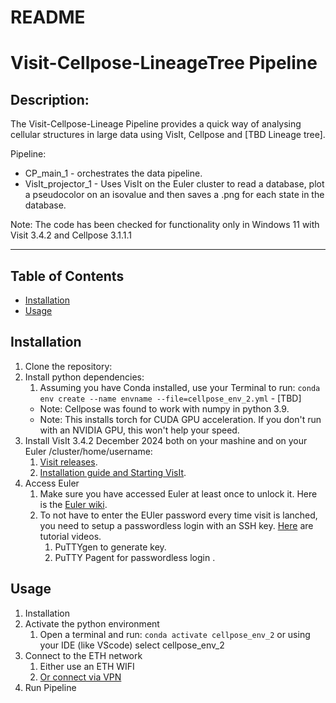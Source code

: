 
# README
# Visit-Cellpose-LineageTree Pipeline

## Description: 
The Visit-Cellpose-Lineage Pipeline provides a quick way of analysing cellular structures in large data using VisIt, Cellpose and [TBD Lineage tree].

Pipeline:
- CP_main_1 - orchestrates the data pipeline.
- VisIt_projector_1 - Uses VisIt on the Euler cluster to read a database, plot a pseudocolor on an isovalue and then saves a .png for each state in the database.


Note: The code has been checked for functionality only in Windows 11 with Visit 3.4.2 and Cellpose 3.1.1.1

----

## Table of Contents
- [Installation](#installation)
- [Usage](#Usage)


## Installation
1. Clone the repository:
2. Install python dependencies:
   1. Assuming you have Conda installed, use your Terminal to run:
    ``conda env create --name envname --file=cellpose_env_2.yml`` - [TBD]
   - Note: Cellpose was found to work with numpy in python 3.9.
   - Note: This installs torch for CUDA GPU acceleration. If you don't run with an NVIDIA GPU, this won't help your speed. 
1. Install VisIt 3.4.2 December 2024 both on your mashine and on your Euler /cluster/home/username:
   1. [Visit releases](https://visit-dav.github.io/visit-website/releases-as-tables/#series-34).
   2. [Installation guide and Starting VisIt](https://visit-sphinx-github-user-manual.readthedocs.io/en/v3.3.3/getting_started/Installing_VisIt.html).
2. Access Euler
   1. Make sure you have accessed Euler at least once to unlock it. Here is the [Euler wiki](https://scicomp.ethz.ch/wiki/Tutorials#Cluster_tutorials).
   2. To not have to enter the EUler password every time visit is lanched, you need to setup a passwordless login with an SSH key. [Here](https://www.ssh.com/academy/ssh/putty/windows/puttygen) are tutorial videos.
      1. PuTTYgen to generate key.
      2. PuTTY Pagent for passwordless login .


## Usage


1. Installation
2. Activate the python environment
   1. Open a terminal and run:
      ``conda activate cellpose_env_2``
      or using your IDE (like VScode) select cellpose_env_2
3. Connect to the ETH network
   1. Either use an ETH WIFI
   2. [Or connect via VPN](https://unlimited.ethz.ch/spaces/itkb/pages/21125994/VPN)
4. Run Pipeline
